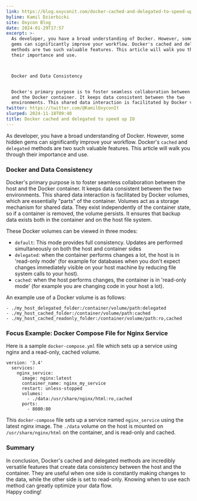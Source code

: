 ```yaml
---
link: https://blog.oxyconit.com/docker-cached-and-delegated-to-speed-up-io/
byline: Kamil Dzierbicki
site: Oxycon Blog
date: 2024-01-29T17:57
excerpt: >-
  As developer, you have a broad understanding of Docker. However, some hidden
  gems can significantly improve your workflow. Docker's cached and delegated
  methods are two such valuable features. This article will walk you through
  their importance and use.



  Docker and Data Consistency


  Docker's primary purpose is to foster seamless collaboration between the host
  and the Docker container. It keeps data consistent between the two
  environments. This shared data interaction is facilitated by Docker vo
twitter: https://twitter.com/@KamilOxyconIt
slurped: 2024-11-18T09:40
title: Docker cached and delegated to speed up IO
---
```


As developer, you have a broad understanding of Docker. However, some hidden gems can significantly improve your workflow. Docker's `cached` and `delegated` methods are two such valuable features. This article will walk you through their importance and use.

### Docker and Data Consistency

Docker's primary purpose is to foster seamless collaboration between the host and the Docker container. It keeps data consistent between the two environments. This shared data interaction is facilitated by Docker volumes, which are essentially "parts" of the container. Volumes act as a storage mechanism for shared data. They exist independently of the container state, so if a container is removed, the volume persists. It ensures that backup data exists both in the container and on the host file system.

These Docker volumes can be viewed in three modes:  
- `default`: This mode provides full consistency. Updates are performed simultaneously on both the host and container sides  
- `delegated`: when the container performs changes a lot, the host is in 'read-only mode' (for example for databases when you don't expect changes immediately visible on your host machine by reducing file system calls to your host).  
- `cached`: when the host performs changes, the container is in 'read-only mode' (for example you are changing code in your host a lot).

An example use of a Docker volume is as follows:

```
- ./my_host_delegated_folder:/container/volume/path:delegated
- ./my_host_cached_folder:/container/volume/path:cached
- ./my_host_cached_readonly_folder:/container/volume/path:ro,cached
```

### Focus Example: Docker Compose File for Nginx Service

Here is a sample `docker-compose.yml` file which sets up a service using nginx and a read-only, cached volume.

```
version: '3.4'
  services:
    nginx_service:
      image: nginx:latest
      container_name: nginx_my_service
      restart: unless-stopped
      volumes:
        - ./data:/usr/share/nginx/html:ro,cached
      ports:
        - 8080:80
```

This `docker-compose` file sets up a service named `nginx_service` using the latest nginx image. The `./data` volume on the host is mounted on `/usr/share/nginx/html` on the container, and is read-only and cached.

### Summary

In conclusion, Docker's cached and delegated methods are incredibly versatile features that create data consistency between the host and the container. They are useful when one side is constantly making changes to the data, while the other side is set to read-only. Knowing when to use each method can greatly optimize your data flow.  
Happy coding!